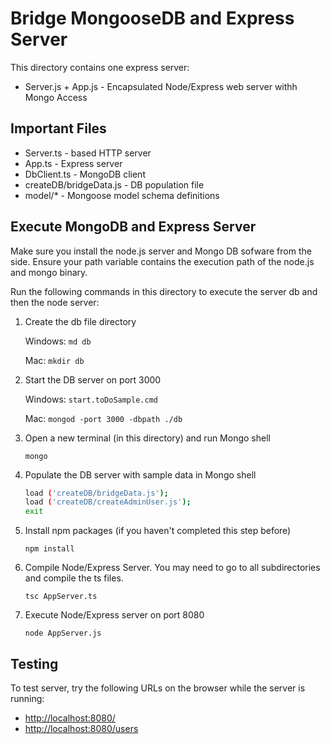 # Bridge MongooseDB and Express Server

This directory contains one express server:

* Server.js + App.js - Encapsulated Node/Express web server withh Mongo Access

## Important Files

* Server.ts - based HTTP server
* App.ts - Express server
* DbClient.ts - MongoDB client
* createDB/bridgeData.js - DB population file
* model/* - Mongoose model schema definitions

## Execute MongoDB and Express Server

Make sure you install the node.js server and Mongo DB sofware from the side.  Ensure your path variable contains the execution path of the node.js and mongo binary.

Run the following commands in this directory to execute the server db and then the node server:

1. Create the db file directory

    Windows: ```md db```

    Mac: ```mkdir db```

2. Start the DB server on port 3000

    Windows: ```start.toDoSample.cmd```

    Mac: ```mongod -port 3000 -dbpath ./db```

3. Open a new terminal (in this directory) and run Mongo shell

   ```mongo```

4. Populate the DB server with sample data in Mongo shell

    ``` bash
    load ('createDB/bridgeData.js');
    load ('createDB/createAdminUser.js');
    exit
    ```

5. Install npm packages (if you haven't completed this step before)

    ```npm install```

6. Compile Node/Express Server. You may need to go to all subdirectories and compile the ts files.

   ```tsc AppServer.ts```

7. Execute Node/Express server on port 8080

    ```node AppServer.js```

## Testing

To test server, try the following URLs on the browser while the server is running:

* <http://localhost:8080/>
* <http://localhost:8080/users>
